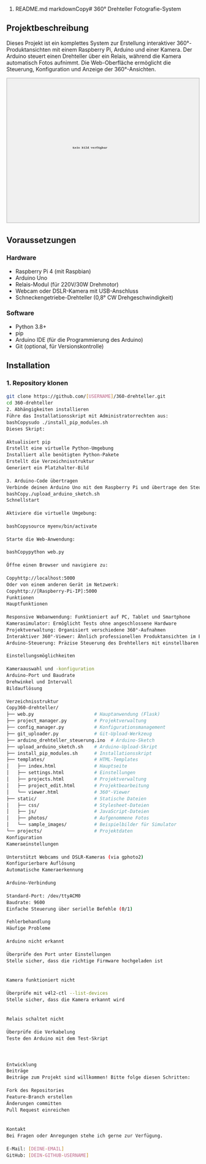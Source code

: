 1. README.md
markdownCopy# 360° Drehteller Fotografie-System

## Projektbeschreibung
Dieses Projekt ist ein komplettes System zur Erstellung interaktiver 360°-Produktansichten mit einem Raspberry Pi, Arduino und einer Kamera. Der Arduino steuert einen Drehteller über ein Relais, während die Kamera automatisch Fotos aufnimmt. Die Web-Oberfläche ermöglicht die Steuerung, Konfiguration und Anzeige der 360°-Ansichten.

![Drehteller System](static/placeholder.jpg)

## Voraussetzungen

### Hardware
- Raspberry Pi 4 (mit Raspbian)
- Arduino Uno
- Relais-Modul (für 220V/30W Drehmotor)
- Webcam oder DSLR-Kamera mit USB-Anschluss
- Schneckengetriebe-Drehteller (0,8° CW Drehgeschwindigkeit)

### Software
- Python 3.8+
- pip
- Arduino IDE (für die Programmierung des Arduino)
- Git (optional, für Versionskontrolle)

## Installation

### 1. Repository klonen
```bash
git clone https://github.com/[USERNAME]/360-drehteller.git
cd 360-drehteller
2. Abhängigkeiten installieren
Führe das Installationsskript mit Administratorrechten aus:
bashCopysudo ./install_pip_modules.sh
Dieses Skript:

Aktualisiert pip
Erstellt eine virtuelle Python-Umgebung
Installiert alle benötigten Python-Pakete
Erstellt die Verzeichnisstruktur
Generiert ein Platzhalter-Bild

3. Arduino-Code übertragen
Verbinde deinen Arduino Uno mit dem Raspberry Pi und übertrage den Steuerungscode:
bashCopy./upload_arduino_sketch.sh
Schnellstart

Aktiviere die virtuelle Umgebung:

bashCopysource myenv/bin/activate

Starte die Web-Anwendung:

bashCopypython web.py

Öffne einen Browser und navigiere zu:

Copyhttp://localhost:5000
Oder von einem anderen Gerät im Netzwerk:
Copyhttp://[Raspberry-Pi-IP]:5000
Funktionen
Hauptfunktionen

Responsive Webanwendung: Funktioniert auf PC, Tablet und Smartphone
Kamerasimulator: Ermöglicht Tests ohne angeschlossene Hardware
Projektverwaltung: Organisiert verschiedene 360°-Aufnahmen
Interaktiver 360°-Viewer: Ähnlich professionellen Produktansichten im E-Commerce
Arduino-Steuerung: Präzise Steuerung des Drehtellers mit einstellbaren Winkeln

Einstellungsmöglichkeiten

Kameraauswahl und -konfiguration
Arduino-Port und Baudrate
Drehwinkel und Intervall
Bildauflösung

Verzeichnisstruktur
Copy360-drehteller/
├── web.py                      # Hauptanwendung (Flask)
├── project_manager.py          # Projektverwaltung
├── config_manager.py           # Konfigurationsmanagement
├── git_uploader.py             # Git-Upload-Werkzeug
├── arduino_drehteller_steuerung.ino  # Arduino-Sketch
├── upload_arduino_sketch.sh    # Arduino-Upload-Skript
├── install_pip_modules.sh      # Installationsskript
├── templates/                  # HTML-Templates
│   ├── index.html              # Hauptseite
│   ├── settings.html           # Einstellungen
│   ├── projects.html           # Projektverwaltung
│   ├── project_edit.html       # Projektbearbeitung
│   └── viewer.html             # 360°-Viewer
├── static/                     # Statische Dateien
│   ├── css/                    # Stylesheet-Dateien
│   ├── js/                     # JavaScript-Dateien
│   ├── photos/                 # Aufgenommene Fotos
│   └── sample_images/          # Beispielbilder für Simulator
└── projects/                   # Projektdaten
Konfiguration
Kameraeinstellungen

Unterstützt Webcams und DSLR-Kameras (via gphoto2)
Konfigurierbare Auflösung
Automatische Kameraerkennung

Arduino-Verbindung

Standard-Port: /dev/ttyACM0
Baudrate: 9600
Einfache Steuerung über serielle Befehle (0/1)

Fehlerbehandlung
Häufige Probleme

Arduino nicht erkannt

Überprüfe den Port unter Einstellungen
Stelle sicher, dass die richtige Firmware hochgeladen ist


Kamera funktioniert nicht

Überprüfe mit v4l2-ctl --list-devices
Stelle sicher, dass die Kamera erkannt wird


Relais schaltet nicht

Überprüfe die Verkabelung
Teste den Arduino mit dem Test-Skript



Entwicklung
Beiträge
Beiträge zum Projekt sind willkommen! Bitte folge diesen Schritten:

Fork des Repositories
Feature-Branch erstellen
Änderungen committen
Pull Request einreichen


Kontakt
Bei Fragen oder Anregungen stehe ich gerne zur Verfügung.

E-Mail: [DEINE-EMAIL]
GitHub: [DEIN-GITHUB-USERNAME]

